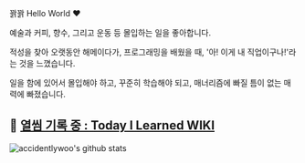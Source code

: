 꽑꽑 Hello World :heart:

예술과 커피, 향수, 그리고 운동 등 몰입하는 일을 좋아합니다.

적성을 찾아 오랫동안 해메이다가, 프로그래밍을 배웠을 때, '아! 이게 내 직업이구나!'라는 것을 느꼈습니다.

일을 함에 있어서 몰입해야 하고, 꾸준히 학습해야 되고, 매너리즘에 빠질 틈이 없는 매력에 빠졌습니다.

## :green_book: [열씸 기록 중 : Today I Learned WIKI](https://github.com/accidentlywoo/TIL)


![accidentlywoo's github stats](https://github-readme-stats.vercel.app/api?username=accidentlywoo&show_icons=true&theme=merko)
